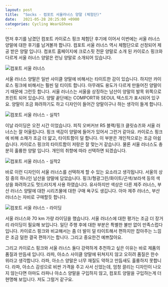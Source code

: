 ```yaml
---
layout: post
title:  "Socks - 컴포트 서울러너스 양말 (체험단)"
date:   2021-05-28 20:25:00 +0900
categories: Cycling Wear&Shoes
---
```

먼저 후기를 남겼던 컴포트 카이로스 핑크 체험단 후기에 이어서 이번에는 서울 러너스 양말에 대한 후기를 남겨볼까 합니다. 컴포트 서울 러너스 역시 체험단으로 선정되어 제공 받은 양말 입니다. 컴포트 홈페이지에 크로스핏 전문 양말로 소개 된 카이로스 핑크와 다르게 서울 러너스 양말은 런닝 양말로 소개되어 있습니다.



![컴포트 서울 러너스](../../../../../assets/img/2021-05-28/01-comfort_seoul_runners_open.jpg)



서울 러너스 양말은 일반 사이클 양말에 비해서는 타이트한 감이 있습니다. 하지만 카이로스 핑크에 비해서는 훨씬 덜 티이트 합니다. 아무래도 용도가 다르게 만들어진 양말이기 때문에 그런듯 합니다. 서울 러너스는 서울을 상징하는 남산이 양말의 발목 위쪽으로 프린트 되어 있습니다. 양말 끝단에는 COMPORT와 SEOUL 텍스트가 표시되어 있구요. 양말이 조금 화려하기도 하고 디자인이 들어간 양말이구나 하는 생각이 들게 합니다.



![컴포트 서울 러너스 - 실착1](../../../../../assets/img/2021-05-28/02-comfort_seoul_runners_wear.jpg)



이날 라이딩은 오전 시간 이었습니다. 피직 오버커브 R5 블랙/핑크 클릿슈즈와 서울 러너스는 잘 어울립니다. 핑크 색감이 양말에 들어가 있어서 그런거 같아요. 카이로스 핑크에 비해 소재가 조금 더 얇고, 타이트함이 덜 합니다. 이 부분은 개인적으로는 조금 아쉽습니다. 카이로스 핑크의 타이트함이 저랑은 잘 맞는거 같습니다. 물론 서울 러너스도 충분히 훌륭한 양말 입니다. 개인의 취향에 따라 선택하면 되겠습니다.



![컴포트 서울 러너스 - 실착2](../../../../../assets/img/2021-05-28/03-comfort_seoul_runners_wear_02.jpg)



바로 이런 디자인이 서울 러너스를 선택하게 할 수 있는 요소라고 생각됩니다. 서울의 상징 중의 하나인 남산을 양말에 담았습니다. 핑크/형광그린/화이트/곤색/보라색 등의 색상을 화려하고도 멋드러지게 사용 하였습니다. 유사하지만 색상은 다른 제주 러너스, 부산 러너스 양말에 대한 시리즈물에 대한 구매 욕구도 생깁니다. 아마 제주 러너스, 부산 러너스는 자비로 구매할듯 합니다.



![컴포트 서울 러너스 - 라이딩](../../../../../assets/img/2021-05-28/04-comfort_seoul_runners_riding.jpg)



서울 러너스와 70 km 가량 라이딩을 했습니다. 서울 러너스에 대한 평가는 조금 더 장거리 라이딩이 필요해 보입니다. 일단 주행 후에 대한 부분은 특별한 불만 없이 만족스럽다 입니다. 카이로스 핑크와 비교해서는 좀 더 발이 덜 타이트해서 편하지만 잡아주는 느낌은 조금 덜한 결국 편하기는 합니다. 그리고 중요한건 예쁘잖아요.

그리고 카이로스 핑크와 서울 러너스 둘다 강력하게 추천하고 싶은 이유는 바로 제품의 품질과 만듬새 입니다. 라파, 아소스 사이클 양말에 뒤쳐지지 않고 오히려 품질은 한수 위라고 생각합니다. 라파, 아소스 양말은 너무 재질도 약하고 만듬새도 훌륭하지 못합니다. 라파, 아소스 감성으로 비싼 가격을 주고 사서 신었는데, 엄청 끌리는 디자인이 나오지 않는다면 아마도 라파나 아소스 양말을 구입하지 않고, 컴포트 양말을 구입하는게 더 현명해 보입니다. 저도 그럴거 같구요.

